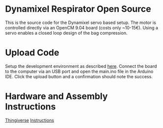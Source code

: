 # Dynamixel Respirator Open Source
This is the source code for the Dynamixel servo based setup.
The motor is controlled directly via an OpenCM 9.04 board (costs only ~10-15€).
Using a servo enables a closed loop design of the bag compression.

# Upload Code
Setup the development environment as described [here](http://emanual.robotis.com/docs/en/parts/controller/opencm904/#development-environment).
Connect the board to the computer via an USB port and open the main.ino file in the Arduino IDE.
Click the upload button and a confirmation should note the success.

# Hardware and Assembly Instructions
[Thingiverse](https://coresponse.github.io/blog/markdowninstruction/concept/2020/03/24/concept_cable_winch_v0.html)
[Instructions](https://coresponse.github.io/blog/markdowninstruction/concept/2020/03/24/concept_cable_winch_v0.html)
